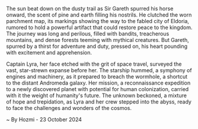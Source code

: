 
The sun beat down on the dusty trail as Sir Gareth spurred his horse onward, the scent of pine and earth filling his nostrils. He clutched the worn parchment map, its markings showing the way to the fabled city of Eldoria, rumored to hold a powerful artifact that could restore peace to the kingdom. The journey was long and perilous, filled with bandits, treacherous mountains, and dense forests teeming with mythical creatures. But Gareth, spurred by a thirst for adventure and duty, pressed on, his heart pounding with excitement and apprehension.

Captain Lyra, her face etched with the grit of space travel, surveyed the vast, star-strewn expanse before her. The starship hummed, a symphony of engines and machinery, as it prepared to breach the wormhole, a shortcut to the distant Andromeda galaxy. Her mission, a reconnaissance expedition to a newly discovered planet with potential for human colonization, carried with it the weight of humanity's future. The unknown beckoned, a mixture of hope and trepidation, as Lyra and her crew stepped into the abyss, ready to face the challenges and wonders of the cosmos. 

~ By Hozmi - 23 October 2024
